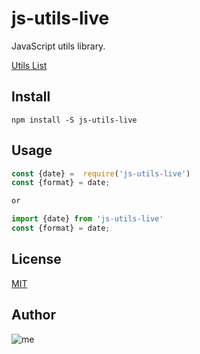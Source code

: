# js-utils-live

JavaScript utils library.

[Utils List](./list.md)

## Install

```shell
npm install -S js-utils-live
```

## Usage

```javascript
const {date} =  require('js-utils-live')
const {format} = date;

or

import {date} from 'js-utils-live'
const {format} = date;
```

## License

[MIT](http://opensource.org/licenses/MIT)

## Author

![me](https://s.gravatar.com/avatar/1fe24100ab2109076fd777d1ad0a28c5?s=100)
